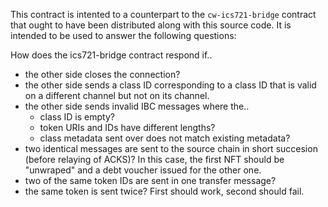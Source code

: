 This contract is intented to a counterpart to the `cw-ics721-bridge`
contract that ought to have been distributed along with this source
code. It is intended to be used to answer the following questions:

How does the ics721-bridge contract respond if..

- the other side closes the connection?
- the other side sends a class ID corresponding to a class ID that is
  valid on a different channel but not on its channel.
- the other side sends invalid IBC messages where the..
  - class ID is empty?
  - token URIs and IDs have different lengths?
  - class metadata sent over does not match existing metadata?
- two identical messages are sent to the source chain in short
  succesion (before relaying of ACKS)? In this case, the first NFT
  should be "unwraped" and a debt voucher issued for the other one.
- two of the same token IDs are sent in one transfer message?
- the same token is sent twice? First should work, second should fail.

